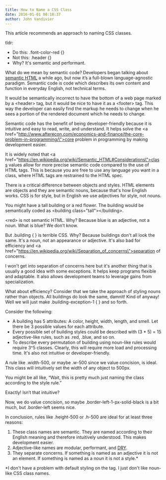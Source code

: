 ```yaml
---
title: How to Name a CSS Class
date: 2016-01-01 00:18:37
author: John Vandivier
---
```




This article recommends an approach to naming CSS classes.

tldr:
<ul>
	<li>Do this: .font-color-red {}</li>
	<li>Not this: .header {}</li>
	<li>Why? It's semantic and performant.</li>
</ul>
What do we mean by semantic code? Developers began talking about <a href=\"https://en.wikipedia.org/wiki/Semantic_HTML\">semantic HTML</a> a while ago, but now it’s a full-blown language-agnostic paradigm. Semantic code is code which describes its own content and function in everyday English, not technical terms.

It would be semantically incorrect to have the bottom of a web page marked by a &lt;header&gt; tag, but it would be nice to have it as a &lt;footer&gt; tag. This way the developer can easily find the markup he needs to change when he sees a portion of the rendered document which he needs to change.

Semantic code has the benefit of being developer-friendly because it is intuitive and easy to read, write, and understand. It helps solve the <a href=\"http://www.afterecon.com/economics-and-finance/the-core-problem-in-programming/\">core problem in programming</a> by making development easier.

It is widely noted that <a href=\"https://en.wikipedia.org/wiki/Semantic_HTML#Considerations\">class values allow for more precise semantic code</a> compared to the use of HTML tags. This is because you are free to use any language you want in a class, where HTML tags are restrained to the HTML spec.

There is a critical difference between objects and styles. HTML elements are objects and they are semantic nouns, because that's how English works. CSS is for style, but in English we use adjectives for style, not nouns.

You might have a tall building or a red flower. The building would be semantically coded as &lt;building class=\"tall\"&gt;&lt;/building&gt;.

&lt;red&gt; is not semantic HTML. Why? Because blue is an adjective, not a noun. What is blue? We don’t know.

But .building { } is terrible CSS. Why? Because buildings don't all look the same. It's a noun, not an appearance or adjective. It's also bad for efficiency and <a href=\"https://en.wikipedia.org/wiki/Separation_of_concerns\">separation of concerns</a>.

I won't get into separation of concerns here but it's another thing that is usually a good idea with some exceptions. It helps keep programs flexible and adaptable. It also allows development teams to leverage gains from specialization.

What about efficiency? Consider that we take the approach of styling nouns rather than objects. All buildings do look the same, damnit! Kind of anyway! Well we will just make .building-exception-1 { } and so forth.

Consider the following:
<ul>
	<li>A building has 5 attributes: A color, height, width, length, and smell. Let there be 3 possible values for each attribute.</li>
	<li>Every possible set of building styles could be described with (3 * 5) = 15 adjective-like rules, such as .red, .blue, and so on.</li>
	<li>To describe every permutation of building using noun-like rules would require 3^5 classes. Clearly, this will require more load and processing time. It's also not intuitive or developer-friendly.</li>
</ul>
A rule like .width-500, or maybe .w-500 since we value concision, is ideal. This class will intuitively set the width of any object to 500px.

You might be all like, “Wait, this is pretty much just naming the class according to the style rule.”

Exactly! Isn’t that intuitive?

Now, we do value concision, so maybe .border-left-1-px-solid-black is a bit much, but .border-left seems nice.

In conclusion, rules like .height-500 or .h-500 are ideal for at least three reasons:
<ol>
	<li>These class names are semantic. They are named according to their English meaning and therefore intuitively understood. This makes development easier.</li>
	<li>Adjective-like names are modular, performant, and <a href=\"https://en.wikipedia.org/wiki/Don't_repeat_yourself\">DRY</a>.</li>
	<li>They separate concerns. If something is named as an adjective it is not an element. If something is named as a noun it is not a style.*</li>
</ol>
*I don't have a problem with default styling on the tag. I just don't like noun-like CSS class names.
